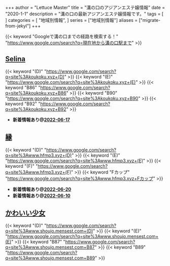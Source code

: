 +++
author = "Lettuce Master"
title = "溝の口のアジアンエステ嬢情報"
date = "2020-1-1"
description = "溝の口の最新アジアンエステ嬢情報です。"
tags = [
]
categories = [
    "地域別情報",
]
series = ["地域別情報"]
aliases = ["migrate-from-jekyl"]
+++

{{< keyword "Googleで溝の口までの経路を検索する！" "https://www.google.com/search?q=現在地から溝の口駅まで" >}}

## [Selina](http://koukoku.xyz/selina/)
{{< keyword "(D)" "https://www.google.com/search?q=site%3Akoukoku.xyz+(D)" >}} {{< keyword "(E)" "https://www.google.com/search?q=site%3Akoukoku.xyz+(E)" >}} {{< keyword "B86" "https://www.google.com/search?q=site%3Akoukoku.xyz+B86" >}} {{< keyword "B90" "https://www.google.com/search?q=site%3Akoukoku.xyz+B90" >}} {{< keyword "B92" "https://www.google.com/search?q=site%3Akoukoku.xyz+B92" >}} 

- **新着情報あり@[2022-06-17](/post/2022-06-17)**
## [縁](http://www.hfmp3.xyz/)
{{< keyword "(D)" "https://www.google.com/search?q=site%3Awww.hfmp3.xyz+(D)" >}} {{< keyword "(E)" "https://www.google.com/search?q=site%3Awww.hfmp3.xyz+(E)" >}} {{< keyword "(F)" "https://www.google.com/search?q=site%3Awww.hfmp3.xyz+(F)" >}} {{< keyword "Fカップ" "https://www.google.com/search?q=site%3Awww.hfmp3.xyz+Fカップ" >}} 

- **新着情報あり@[2022-06-20](/post/2022-06-20)**
- **新着情報あり@[2022-06-10](/post/2022-06-10)**
## [かわいい少女](http://www.shoujo.mensest.com/)
{{< keyword "(D)" "https://www.google.com/search?q=site%3Awww.shoujo.mensest.com+(D)" >}} {{< keyword "(E)" "https://www.google.com/search?q=site%3Awww.shoujo.mensest.com+(E)" >}} {{< keyword "B87" "https://www.google.com/search?q=site%3Awww.shoujo.mensest.com+B87" >}} {{< keyword "B89" "https://www.google.com/search?q=site%3Awww.shoujo.mensest.com+B89" >}} 

